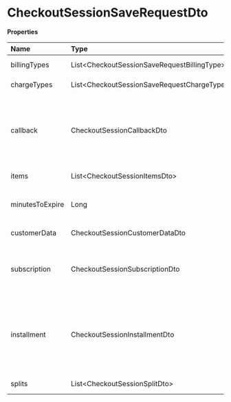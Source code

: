 # CheckoutSessionSaveRequestDto

**Properties**

| Name            | Type                                          | Required | Description                                                                                    |
| :-------------- | :-------------------------------------------- | :------- | :--------------------------------------------------------------------------------------------- |
| billingTypes    | List\<CheckoutSessionSaveRequestBillingType\> | ✅       | Payment methods                                                                                |
| chargeTypes     | List\<CheckoutSessionSaveRequestChargeType\>  | ✅       | Charge types                                                                                   |
| callback        | CheckoutSessionCallbackDto                    | ✅       | Automatic redirection information after payment on the checkout screen                         |
| items           | List\<CheckoutSessionItemsDto\>               | ✅       | List of items at checkout                                                                      |
| minutesToExpire | Long                                          | ❌       | Time in minutes for checkout expiration                                                        |
| customerData    | CheckoutSessionCustomerDataDto                | ❌       | Customer data                                                                                  |
| subscription    | CheckoutSessionSubscriptionDto                | ❌       | Subscription details, required if chargeTypes includes `RECURRENT`                             |
| installment     | CheckoutSessionInstallmentDto                 | ❌       | Installment details. If informed, it will be mandatory to include the `INSTALLMENT` chargeType |
| splits          | List\<CheckoutSessionSplitDto\>               | ❌       | Split Settings                                                                                 |

<!-- This file was generated by liblab | https://liblab.com/ -->
